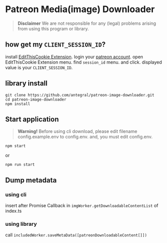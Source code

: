 # Patreon Media(image) Downloader

> **Disclaimer**
> We are not responsible for any (legal) problems arising from using this program or library.

## how get my `CLIENT_SESSION_ID`?
install [EditThisCookie Extension](https://chrome.google.com/webstore/detail/editthiscookie/fngmhnnpilhplaeedifhccceomclgfbg). 
login your [patreon account](https://www.patreon.com/home).
open EditThisCookie Extension menu.
find `session_id` menu. and click.
displayed value is your `CLIENT_SESSION_ID`.

## library install
    git clone https://github.com/antegral/patreon-image-downloader.git
    cd patreon-image-downloader
    npm install

## Start application
> **Warning!**
> Before using cli download, please edit filename config.example.env to config.env.
> and, you must edit config.env.

    npm start
or

    npm run start

## Dump metadata
### using cli
insert after Promise Callback in `imgWorker.getDownloadableContentList` of index.ts
### using library
   call `includedWorker.saveMetaData([patreonDownloadableContent[]])`